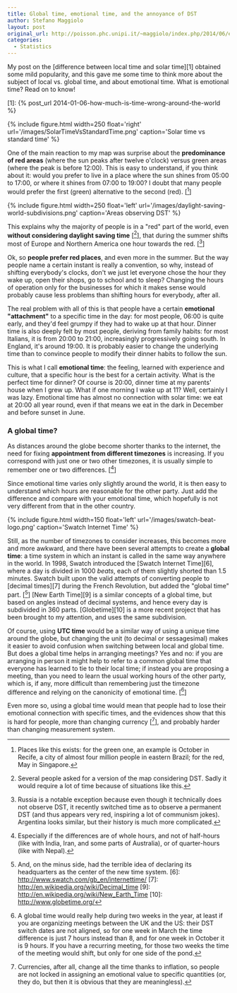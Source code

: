 ```yaml
---
title: Global time, emotional time, and the annoyance of DST
author: Stefano Maggiolo
layout: post
original_url: http://poisson.phc.unipi.it/~maggiolo/index.php/2014/06/emotional-time/
categories:
  - Statistics
---
```

My post on the [difference between local time and solar time][1] obtained some mild popularity, and this gave me some time to think more about the subject of local vs. global time, and about emotional time. What is emotional time? Read on to know!

 [1]: {% post_url 2014-01-06-how-much-is-time-wrong-around-the-world %}

<!--more-->

{% include figure.html width=250 float='right' url='/images/SolarTimeVsStandardTime.png' caption='Solar time vs standard time' %}

One of the main reaction to my map was surprise about the **predominance of red areas** (where the sun peaks after twelve o'clock) versus green areas (where the peak is before 12:00). This is easy to understand, if you think about it: would you prefer to live in a place where the sun shines from 05:00 to 17:00, or where it shines from 07:00 to 19:00? I doubt that many people would prefer the first (green) alternative to the second (red). [[^1]]

 [^1]: Places like this exists: for the green one, an example is October in Recife, a city of almost four million people in eastern Brazil; for the red, May in Singapore.

{% include figure.html width=250 float='left' url='/images/daylight-saving-world-subdivisions.png' caption='Areas observing DST' %}

This explains why the majority of people is in a "red" part of the world, even **without considering daylight saving time** [[^2]], that during the summer shifts most of Europe and Northern America one hour towards the red. [[^3]]

 [^2]: Several people asked for a version of the map considering DST. Sadly it would require a lot of time because of situations like this.
 [^3]: Russia is a notable exception because even though it technically does not observe DST, it recently switched time as to observe a permanent DST (and thus appears very red, inspiring a lot of communism jokes). Argentina looks similar, but their history is much more complicated.

Ok, so **people prefer red places**, and even more in the summer. But the way people name a certain instant is really a convention, so why, instead of shifting everybody's clocks, don't we just let everyone chose the hour they wake up, open their shops, go to school and to sleep? Changing the hours of operation only for the businesses for which it makes sense would probably cause less problems than shifting hours for everybody, after all.

The real problem with all of this is that people have a certain **emotional "attachment"** to a specific time in the day: for most people, 06:00 is quite early, and they'd feel grumpy if they had to wake up at that hour. Dinner time is also deeply felt by most people, deriving from family habits: for most Italians, it is from 20:00 to 21:00, increasingly progressively going south. In England, it's around 19:00. It is probably easier to change the underlying time than to convince people to modify their dinner habits to follow the sun.

This is what I call **emotional time**: the feeling, learned with experience and culture, that a specific hour is the best for a certain activity. What is the perfect time for dinner? Of course is 20:00, dinner time at my parents' house when I grew up. What if one morning I wake up at 11? Well, certainly I was lazy. Emotional time has almost no connection with solar time: we eat at 20:00 all year round, even if that means we eat in the dark in December and before sunset in June.

### A global time?

As distances around the globe become shorter thanks to the internet, the need for fixing **appointment from different timezones** is increasing. If you correspond with just one or two other timezones, it is usually simple to remember one or two differences. [[^4]]

 [^4]: Especially if the differences are of whole hours, and not of half-hours (like with India, Iran, and some parts of Australia), or of quarter-hours (like with Nepal).

Since emotional time varies only slightly around the world, it is then easy to understand which hours are reasonable for the other party. Just add the difference and compare with your emotional time, which hopefully is not very different from that in the other country.

{% include figure.html width=150 float='left' url='/images/swatch-beat-logo.png' caption='Swatch Internet Time' %}

Still, as the number of timezones to consider increases, this becomes more and more awkward, and there have been several attempts to create a **global time**: a time system in which an instant is called in the same way anywhere in the world. In 1998, Swatch introduced the [Swatch Internet Time][6], where a day is divided in 1000 *beats*, each of them slightly shorted than 1.5 minutes. Swatch built upon the valid attempts of converting people to [decimal times][7] during the French Revolution, but added the "global time" part. [[^5]] [New Earth Time][9] is a similar concepts of a global time, but based on angles instead of decimal systems, and hence every day is subdivided in 360 parts. [Globetime][10] is a more recent project that has been brought to my attention, and uses the same subdivision.

 [^5]: And, on the minus side, had the terrible idea of declaring its headquarters as the center of the new time system.
 [6]: http://www.swatch.com/gb_en/internettime/
 [7]: http://en.wikipedia.org/wiki/Decimal_time
 [9]: http://en.wikipedia.org/wiki/New_Earth_Time
 [10]: http://www.globetime.org/

Of course, using **UTC time** would be a similar way of using a unique time around the globe, but changing the unit (to decimal or sessagesimal) makes it easier to avoid confusion when switching between local and global time. But does a global time helps in arranging meetings? Yes and no: if you are arranging in person it might help to refer to a common global time that everyone has learned to tie to their local time; if instead you are proposing a meeting, than you need to learn the usual working hours of the other party, which is, if any, more difficult than remembering just the timezone difference and relying on the canonicity of emotional time. [[^6]]

 [^6]: A global time would really help during two weeks in the year, at least if you are organizing meetings between the UK and the US: their DST switch dates are not aligned, so for one week in March the time difference is just 7 hours instead than 8, and for one week in October it is 9 hours. If you have a recurring meeting, for those two weeks the time of the meeting would shift, but only for one side of the pond.

Even more so, using a global time would mean that people had to lose their emotional connection with specific times, and the evidences show that this is hard for people, more than changing currency [[^7]], and probably harder than changing measurement system.

 [^7]: Currencies, after all, change all the time thanks to inflation, so people are not locked in assigning an emotional value to specific quantities (or, they do, but then it is obvious that they are meaningless).
